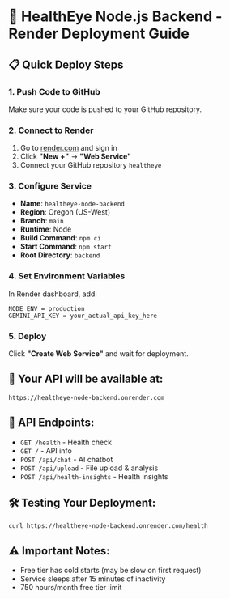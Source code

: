 # 🚀 HealthEye Node.js Backend - Render Deployment Guide

## 📋 Quick Deploy Steps

### 1. Push Code to GitHub
Make sure your code is pushed to your GitHub repository.

### 2. Connect to Render
1. Go to [render.com](https://render.com) and sign in
2. Click **"New +"** → **"Web Service"**
3. Connect your GitHub repository `healtheye`

### 3. Configure Service
- **Name**: `healtheye-node-backend`
- **Region**: Oregon (US-West)
- **Branch**: `main`
- **Runtime**: Node
- **Build Command**: `npm ci`
- **Start Command**: `npm start`
- **Root Directory**: `backend`

### 4. Set Environment Variables
In Render dashboard, add:
```
NODE_ENV = production
GEMINI_API_KEY = your_actual_api_key_here
```

### 5. Deploy
Click **"Create Web Service"** and wait for deployment.

## 🔗 Your API will be available at:
```
https://healtheye-node-backend.onrender.com
```

## 📝 API Endpoints:
- `GET /health` - Health check
- `GET /` - API info
- `POST /api/chat` - AI chatbot
- `POST /api/upload` - File upload & analysis
- `POST /api/health-insights` - Health insights

## 🛠️ Testing Your Deployment:
```bash
curl https://healtheye-node-backend.onrender.com/health
```

## ⚠️ Important Notes:
- Free tier has cold starts (may be slow on first request)
- Service sleeps after 15 minutes of inactivity
- 750 hours/month free tier limit